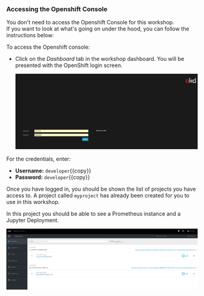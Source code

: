 
### Accessing the Openshift Console
You don't need to access the Openshift Console for this workshop. <br>
If you want to look at what's going on under the hood, you can follow the instructions below:

To access the Openshift console:

* Click on the _Dashboard_ tab in the workshop dashboard. You will be presented with the OpenShift login screen.

  ![Web Console Login](../../assets/ai-machine-learning/prometheus-api-client/03-openshift-login-page.png)

For the credentials, enter:

* **Username:** ``developer``{{copy}}
* **Password:** ``developer``{{copy}}

Once you have logged in, you should be shown the list of projects you have access to. A project called ``myproject`` has already been created for you to use in this workshop.

In this project you should be able to see a Prometheus instance and a Jupyter Deployment.

![Web Console Project](../../assets/ai-machine-learning/prometheus-api-client/03-openshift-console-page.png)
